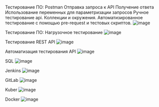 Тестирование ПО: Postman
Отправка запроса к API
Получение ответа
Использование переменных для параметризации запросов
Ручное тестирование api.
Коллекции и окружения.
Автоматизированное тестирование с помощью pre-request и тестовых скриптов.
![image](https://github.com/Zhirkin22/Sert/assets/163585803/a321b95b-e0c8-4961-b1b8-c29c72159e4a)


Тестирование ПО: Нагрузочное тестирование
![image](https://github.com/Zhirkin22/Sert/assets/163585803/5f69f3ab-d1f5-4ee0-920b-e4c2cc237c18)


Тестирование REST API
![image](https://github.com/Zhirkin22/Sert/assets/163585803/1aab3f2d-b9ff-4f58-bcb8-4429ede3c508)


Автоматизация тестирования API
![image](https://github.com/Zhirkin22/Sert/assets/163585803/e6960680-4f23-4d73-8db8-26719a72056e)


SQL
![image](https://github.com/Zhirkin22/Sert/assets/163585803/c45ee289-dd1b-4500-9cdc-363f815d1d13)


Jenkins
![image](https://github.com/Zhirkin22/Sert/assets/163585803/60dc1188-79cd-4bc3-90f3-7af49dbfdee1)


GitLab
![image](https://github.com/Zhirkin22/Sert/assets/163585803/465ea2d3-3f54-4c97-b5fb-91b081c0e0b9)


Kuber
![image](https://github.com/Zhirkin22/Sert/assets/163585803/5d8313c2-ce9c-41d6-b38c-7718c20dee79)


Docker
![image](https://github.com/Zhirkin22/Sert/assets/163585803/17224b9e-83a0-47b0-a7ac-a57b7dc7ee1e)









